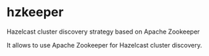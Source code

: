 # hzkeeper
Hazelcast cluster discovery strategy based on Apache Zookeeper

It allows to use Apache Zookeeper for Hazelcast cluster discovery.
